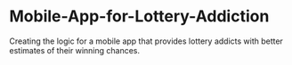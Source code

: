 # Mobile-App-for-Lottery-Addiction
Creating the logic for a mobile app that provides lottery addicts with better estimates of their winning chances.
